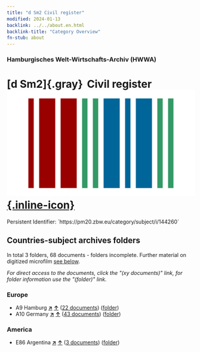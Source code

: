 ```yaml
---
title: "d Sm2 Civil register"
modified: 2024-01-13
backlink: ../../about.en.html
backlink-title: "Category Overview"
fn-stub: about
---
```


### Hamburgisches Welt-Wirtschafts-Archiv (HWWA)

# [d Sm2]{.gray}&#8201; Civil register &#160; [![Wikidata](/images/Wikidata-logo.svg "Wikidata"){.inline-icon}](http://www.wikidata.org/entity/Q104699242)

<div class="hint">Persistent Identifier: `https://pm20.zbw.eu/category/subject/i/144260`</div>







## Countries-subject archives folders







In total 3 folders, 68 documents - folders incomplete. Further material on digitized microfilm [see below](#filmsections).

_For direct access to the documents, click the "(xy documents)" link, for folder information use the "(folder)" link._



### Europe

- A9 Hamburg [**&nearr;**](../../../geo/i/140905/about.en.html "Hamburg (all folders)") [**&uarr;**](../../../geo/about.en.html#A9 "Country category system") (<a href="https://pm20.zbw.eu/iiifview/folder/sh/140905,144260" title="about: Hamburg : Civil register" target="_blank">22 documents</a>) ([folder](../../../../folder/sh/1409xx/140905/1442xx/144260/about.en.html))
- A10 Germany [**&nearr;**](../../../geo/i/126128/about.en.html "Germany (all folders)") [**&uarr;**](../../../geo/about.en.html#A10 "Country category system") (<a href="https://pm20.zbw.eu/iiifview/folder/sh/126128,144260" title="about: Germany : Civil register" target="_blank">43 documents</a>) ([folder](../../../../folder/sh/1261xx/126128/1442xx/144260/about.en.html))

### America

- E86 Argentina [**&nearr;**](../../../geo/i/141692/about.en.html "Argentina (all folders)") [**&uarr;**](../../../geo/about.en.html#E86 "Country category system") (<a href="https://pm20.zbw.eu/iiifview/folder/sh/141692,144260" title="about: Argentina : Civil register" target="_blank">3 documents</a>) ([folder](../../../../folder/sh/1416xx/141692/1442xx/144260/about.en.html))



<a id="filmsections" />













